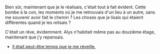 Bien sûr, maintenant que je le réalisais, c'était tout à fait évident. Cette bombe à la con, les moments où je me retrouvais d'un lieu à un autre, sans me souvenir avoir fait le chemin ? Les choses que je lisais qui étaient différentes quand je les *re*lisais ?

C'était un rêve, évidemment. Alys n'habitait même pas au douzième étage, maintenant que j'y repensais.

* [Il était peut-être temps que je me réveille.](onirique.md)
